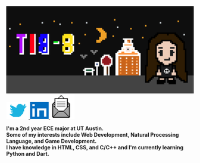 <img src = "halloweenpixel8.png">

<a href = "https://twitter.com/epitiffany">
  <img src = "twitter.png" height = 45px width = 60px>
</a>

<a href = "https://linkedin.com/in/epitiffany">
    <img src = "linkedin.png" height = 45px width = 50px>
</a>


<a href = "mailto:tiffanylam38@yahoo.com">
  <img src = "mail.png" height = 65px width = 65px>
</a>
<br>

<strong>I'm a 2nd year ECE major at UT Austin. <br>
Some of my interests include Web Development, Natural Processing Language, and Game Development. <br>
I have knowledge in HTML, CSS, and C/C++ and I'm currently learning Python and Dart. </strong> <br> 
